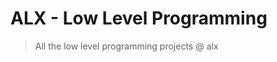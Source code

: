 <h1>ALX - Low Level Programming</h1>
<blockquote>
	All the low level programming projects @ alx
</blockquote>
